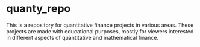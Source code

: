 # quanty_repo
This is a repository for quantitative finance projects in various areas. These projects are made with educational purposes, mostly for viewers interested in different aspects of quantitative and mathematical finance.
